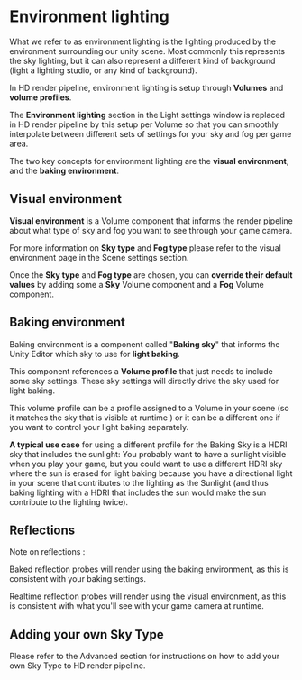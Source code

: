 # Environment lighting

What we refer to as environment lighting is the lighting produced by the environment surrounding our unity scene. Most commonly this represents the sky lighting, but it can also represent a different kind of background (light a lighting studio, or any kind of background).

In HD render pipeline, environment lighting is setup through **Volumes** and **volume profiles**.

The **Environment lighting** section in the Light settings window is replaced in HD render pipeline by this setup per Volume so that you can smoothly interpolate between different sets of settings for your sky and fog per game area.

The two key concepts for environment lighting are the **visual environment**, and the **baking environment**.

## Visual environment

**Visual environment** is a Volume component that informs the render pipeline about what type of sky and fog you want to see through your game camera. 

For more information on **Sky type** and **Fog type** please refer to the visual environment page in the Scene settings section.

Once the **Sky type** and **Fog type** are chosen, you can **override their default values** by adding some a **Sky** Volume component and a **Fog** Volume component.

## Baking environment

Baking environment is a component called "**Baking sky**" that informs the Unity Editor which sky to use for **light baking**.

This component references a **Volume profile** that just needs to include some sky settings. These sky settings will directly drive the sky used for light baking.

This volume profile can be a profile assigned to a Volume in your scene (so it matches the sky that is visible at runtime ) or it can be a different one if you want to control your light baking separately.

**A typical use case** for using a different profile for the Baking Sky is a HDRI sky that includes the sunlight: You probably want to have a sunlight visible when you play your game, but you could want to use a different HDRI sky where the sun is erased for light baking because you have a directional light in your scene that contributes to the lighting as the Sunlight (and thus baking lighting with a HDRI that includes the sun would make the sun contribute to the lighting twice).

## Reflections

Note on reflections :

Baked reflection probes will render using the baking environment, as this is consistent with your baking settings.

Realtime reflection probes will render using the visual environment, as this is consistent with what you'll see with your game camera at runtime.

## Adding your own Sky Type

Please refer to the Advanced section for instructions on how to add your own Sky Type to HD render pipeline.